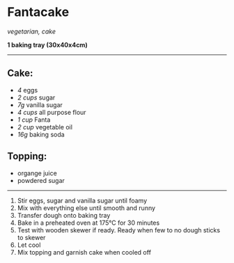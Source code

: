 # Fantacake

*vegetarian, cake*

**1 baking tray (30x40x4cm)**

---

## Cake: 

- *4* eggs
- *2 cups* sugar
- *7g* vanilla sugar
- *4 cups* all purpose flour
- *1 cup* Fanta
- *2 cup* vegetable oil
- *16g* baking soda

## Topping:

- organge juice
- powdered sugar

---

1. Stir eggs, sugar and vanilla sugar until foamy
2. Mix with everything else until smooth and runny
3. Transfer dough onto baking tray
4. Bake in a preheated oven at 175°C for 30 minutes
5. Test with wooden skewer if ready. Ready when few to no dough sticks to skewer
6. Let cool 
7. Mix topping and garnish cake when cooled off
